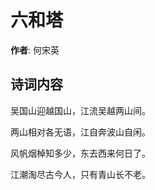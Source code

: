 # 六和塔

**作者**: 何宋英

## 诗词内容

吴国山迎越国山，江流吴越两山间。

两山相对各无语，江自奔波山自闲。

风帆烟棹知多少，东去西来何日了。

江潮淘尽古今人，只有青山长不老。

